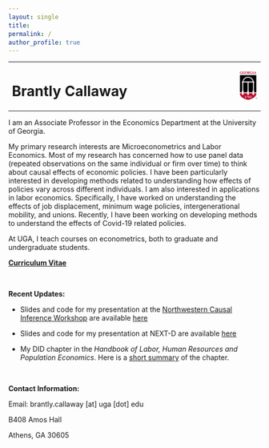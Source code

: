 ```yaml
---
layout: single
title: 
permalink: /
author_profile: true
---
```


<table style="width: 100%;">
  <tr>
	<td style="width: 90%; border-bottom:0px;"><h1>Brantly Callaway</h1></td>
	<td style="width: 10%; border-bottom:0px;"><img src="assets/images/uga-logo.png"/></td>
  </tr>
</table>

I am an Associate Professor in the Economics Department at the University of Georgia.

My primary research interests are Microeconometrics and Labor Economics. Most of my research has concerned how to use panel data (repeated observations on the same individual or firm over time) to think about causal effects of economic policies.  I have been particularly interested in developing methods related to understanding how effects of policies vary across different individuals.  I am also interested in applications in labor economics.  Specifically, I have worked on understanding the effects of job displacement, minimum wage policies, intergenerational mobility, and unions.  Recently, I have been working on developing methods to understand the effects of Covid-19 related policies.

At UGA, I teach courses on econometrics, both to graduate and undergraduate students.

**<a href="files/Callaway-CV.pdf">Curriculum Vitae</a>**

<br>

**Recent Updates:**

* Slides and code for my presentation at the [Northwestern Causal Inference Workshop](https://www.law.northwestern.edu/research-faculty/events/conferences/causalinference/advanced/) are available [here](files/presentations/northwestern-causal-inference-workshop)

* Slides and code for my presentation at NEXT-D are available [here](files/presentations/NEXT-D)

* My DID chapter in the *Handbook of Labor, Human Resources and Population Economics*.  Here is a [short summary](/posts/did-chapter) of the chapter.

<br>

**Contact Information:**

Email: brantly.callaway [at] uga [dot] edu

B408 Amos Hall

Athens, GA 30605

